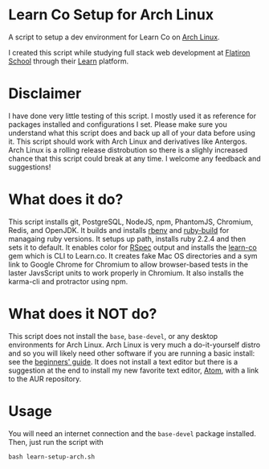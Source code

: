 # Learn Co Setup for Arch Linux
A script to setup a dev environment for Learn Co on [Arch Linux](https://www.archlinux.org).

I created this script while studying full stack web development at [Flatiron School](http://flatironschool.com/) through their [Learn](https://learn.co) platform. 

# Disclaimer
I have done very little testing of this script. I mostly used it as reference for packages installed and configurations I set. Please make sure you understand what this script does and back up all of your data before using it. This script should work with Arch Linux and derivatives like Antergos. Arch Linux is a rolling release distrobution so there is a slighly increased chance that this script could break at any time. I welcome any feedback and suggestions!

# What does it do?
This script installs git, PostgreSQL, NodeJS, npm, PhantomJS, Chromium, Redis, and OpenJDK. It builds and installs [rbenv](https://github.com/rbenv/rbenv) and [ruby-build](https://github.com/rbenv/ruby-build) for managaing ruby versions. It setups up path, installs ruby 2.2.4 and then sets it to default. It enables color for [RSpec](https://github.com/dchelimsky/rspec) output and installs the [learn-co](https://github.com/learn-co/learn-co) gem which is CLI to Learn.co. It creates fake Mac OS directories and a sym link to Google Chrome for Chromium to allow browser-based tests in the laster JavsScript units to work properly in Chromium. It also installs the karma-cli and protractor using npm. 

# What does it NOT do?
This script does not install the `base`, `base-devel`, or any desktop environments for Arch Linux. Arch Linux is very much a do-it-yourself distro and so you will likely need other software if you are running a basic install: see the [beginners' guide](https://wiki.archlinux.org/index.php/Beginners'_guide).  It does not install a text editor but there is a suggestion at the end to install my new favorite text editor, [Atom](https://atom.io/), with a link to the AUR repository. 

# Usage
You will need an internet connection and the `base-devel` package installed. Then, just run the script with
```
bash learn-setup-arch.sh
```
